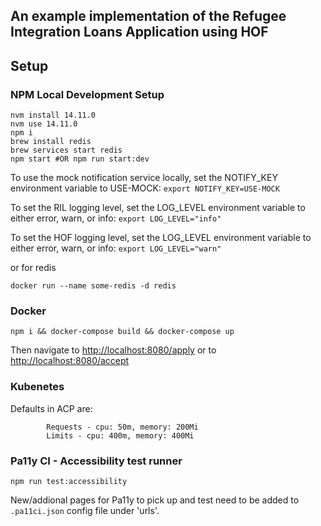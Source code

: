 ## An example implementation of the Refugee Integration Loans Application using HOF

## Setup

### NPM Local Development Setup
```
nvm install 14.11.0
nvm use 14.11.0
npm i
brew install redis
brew services start redis
npm start #OR npm run start:dev
```
To use the mock notification service locally, set the NOTIFY_KEY environment variable to USE-MOCK:
```export NOTIFY_KEY=USE-MOCK```

To set the RIL logging level, set the LOG_LEVEL environment variable to either error, warn, or info:
```export LOG_LEVEL="info"```

To set the HOF logging level, set the LOG_LEVEL environment variable to either error, warn, or info:
```export LOG_LEVEL="warn"```

or for redis
```
docker run --name some-redis -d redis
```

### Docker
```
npm i && docker-compose build && docker-compose up
```

Then navigate to <http://localhost:8080/apply>
or to <http://localhost:8080/accept>

### Kubenetes
Defaults in ACP are:

            Requests - cpu: 50m, memory: 200Mi
            Limits - cpu: 400m, memory: 400Mi

### Pa11y CI - Accessibility test runner
```
npm run test:accessibility
```
New/addional pages for Pa11y to pick up and test need to be added to `.pa11ci.json` config file under 'urls'.
